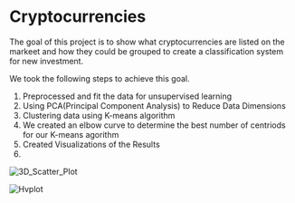 # Cryptocurrencies
The goal of this project is to show what cryptocurrencies are listed on the markeet and how they could be grouped to create a classification system for new investment.

We took the following steps to achieve this goal.

1.	Preprocessed and fit the data for unsupervised learning
2.	Using PCA(Principal Component Analysis) to Reduce Data Dimensions
3.	Clustering data using K-means algorithm
4.	We created an elbow curve to determine the best number of centriods for our K-means agorithm
5.	Created Visualizations of the Results
6.	
![3D_Scatter_Plot](https://user-images.githubusercontent.com/104606589/192403349-bf045439-622e-4a3c-b508-d3d6307d7f43.png)

![Hvplot](https://user-images.githubusercontent.com/104606589/192403350-e41b56bc-0aee-404c-96ad-ee07d6cc3e4e.png)
